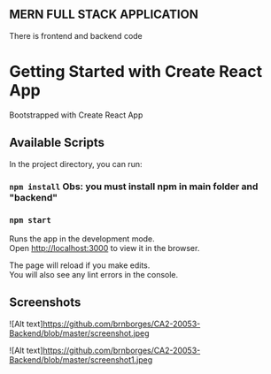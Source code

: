 ## MERN FULL STACK APPLICATION
There is frontend and backend code

# Getting Started with Create React App

Bootstrapped with Create React App

## Available Scripts

In the project directory, you can run:

### `npm install` Obs: you must install npm in main folder and "backend"
### `npm start`

Runs the app in the development mode.\
Open [http://localhost:3000](http://localhost:3000) to view it in the browser.

The page will reload if you make edits.\
You will also see any lint errors in the console.

## Screenshots

![Alt text]https://github.com/brnborges/CA2-20053-Backend/blob/master/screenshot.jpeg

![Alt text]https://github.com/brnborges/CA2-20053-Backend/blob/master/screenshot1.jpeg
